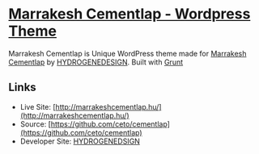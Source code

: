 # [Marrakesh Cementlap - Wordpress Theme](http:/marrakeshcementlap.hu/)

Marrakesh Cementlap is Unique WordPress theme made for [Marrakesh Cementlap](http://marrakeshcementlap.hu) by [HYDROGENEDESIGN](http://hydrogene.hu/). Built with [Grunt](http://gruntjs.com/)

## Links

* Live Site: [http://marrakeshcementlap.hu/](http://marrakeshcementlap.hu/)
* Source: [https://github.com/ceto/cementlap](https://github.com/ceto/cementlap)
* Developer Site: [HYDROGENEDSIGN](http://hydrogene.hu)
